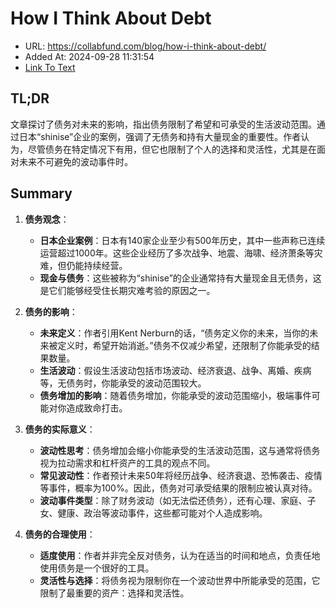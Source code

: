 # How I Think About Debt
- URL: https://collabfund.com/blog/how-i-think-about-debt/
- Added At: 2024-09-28 11:31:54
- [Link To Text](2024-09-28-how-i-think-about-debt_raw.md)

## TL;DR
文章探讨了债务对未来的影响，指出债务限制了希望和可承受的生活波动范围。通过日本“shinise”企业的案例，强调了无债务和持有大量现金的重要性。作者认为，尽管债务在特定情况下有用，但它也限制了个人的选择和灵活性，尤其是在面对未来不可避免的波动事件时。

## Summary
1. **债务观念**：
   - **日本企业案例**：日本有140家企业至少有500年历史，其中一些声称已连续运营超过1000年。这些企业经历了多次战争、地震、海啸、经济萧条等灾难，但仍能持续经营。
   - **现金与债务**：这些被称为“shinise”的企业通常持有大量现金且无债务，这是它们能够经受住长期灾难考验的原因之一。

2. **债务的影响**：
   - **未来定义**：作者引用Kent Nerburn的话，“债务定义你的未来，当你的未来被定义时，希望开始消逝。”债务不仅减少希望，还限制了你能承受的结果数量。
   - **生活波动**：假设生活波动包括市场波动、经济衰退、战争、离婚、疾病等，无债务时，你能承受的波动范围较大。
   - **债务增加的影响**：随着债务增加，你能承受的波动范围缩小，极端事件可能对你造成致命打击。

3. **债务的实际意义**：
   - **波动性思考**：债务增加会缩小你能承受的生活波动范围，这与通常将债务视为拉动需求和杠杆资产的工具的观点不同。
   - **常见波动性**：作者预计未来50年将经历战争、经济衰退、恐怖袭击、疫情等事件，概率为100%。因此，债务对可承受结果的限制应被认真对待。
   - **波动事件类型**：除了财务波动（如无法偿还债务），还有心理、家庭、子女、健康、政治等波动事件，这些都可能对个人造成影响。

4. **债务的合理使用**：
   - **适度使用**：作者并非完全反对债务，认为在适当的时间和地点，负责任地使用债务是一个很好的工具。
   - **灵活性与选择**：将债务视为限制你在一个波动世界中所能承受的范围，它限制了最重要的资产：选择和灵活性。

